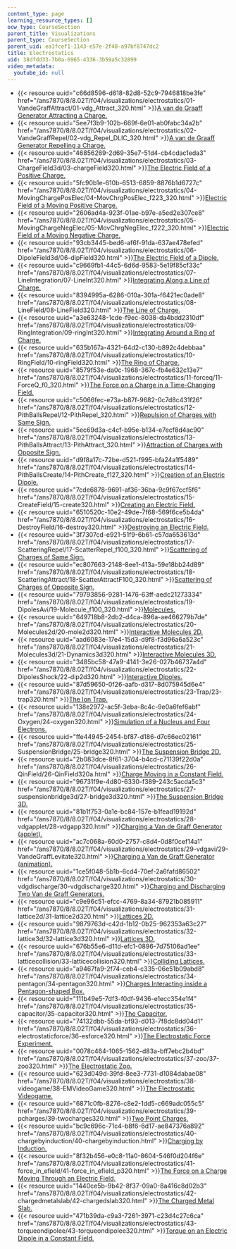 ```yaml
---
content_type: page
learning_resource_types: []
ocw_type: CourseSection
parent_title: Visualizations
parent_type: CourseSection
parent_uid: ea1fcef1-1143-e57e-2f48-a97bf8747dc2
title: Electrostatics
uid: 38dfdd33-7b0a-6965-4336-3b59a5c32899
video_metadata:
  youtube_id: null
---
```


*   {{< resource uuid="c66d8596-d618-82d8-52c9-7946818be3fe" href="/ans7870/8/8.02T/f04/visualizations/electrostatics/01-VandeGraffAttract/01-vdg_Attract_320.html" >}}[A van de Graaff Generator Attracting a Charge.](/ans7870/8/8.02T/f04/visualizations/electrostatics/01-VandeGraffAttract/01-vdg_Attract_320.html)
*   {{< resource uuid="5ee7f3b9-102b-669f-6e01-ab0fabc34a2b" href="/ans7870/8/8.02T/f04/visualizations/electrostatics/02-VandeGraffRepel/02-vdg_Repel_DLIC_320.html" >}}[A van de Graaff Generator Repelling a Charge.](/ans7870/8/8.02T/f04/visualizations/electrostatics/02-VandeGraffRepel/02-vdg_Repel_DLIC_320.html)
*   {{< resource uuid="46856269-2d69-35e7-51d4-cb4cdac1eda3" href="/ans7870/8/8.02T/f04/visualizations/electrostatics/03-ChargeField3d/03-chargeField320.html" >}}[The Electric Field of a Positive Charge.](/ans7870/8/8.02T/f04/visualizations/electrostatics/03-ChargeField3d/03-chargeField320.html)
*   {{< resource uuid="5fc90b1e-610b-6513-6859-8876b1d6727c" href="/ans7870/8/8.02T/f04/visualizations/electrostatics/04-MovingChargePosElec/04-MovChrgPosElec_f223_320.html" >}}[Electric Field of a Moving Positive Charge.](/ans7870/8/8.02T/f04/visualizations/electrostatics/04-MovingChargePosElec/04-MovChrgPosElec_f223_320.html)
*   {{< resource uuid="2606ad4a-923f-01ae-b97e-a5ed2e307ce8" href="/ans7870/8/8.02T/f04/visualizations/electrostatics/05-MovingChargeNegElec/05-MovChrgNegElec_f222_320.html" >}}[Electric Field of a Moving Negative Charge.](/ans7870/8/8.02T/f04/visualizations/electrostatics/05-MovingChargeNegElec/05-MovChrgNegElec_f222_320.html)
*   {{< resource uuid="93cb3445-bed6-af6f-91da-637ae478efed" href="/ans7870/8/8.02T/f04/visualizations/electrostatics/06-DipoleField3d/06-dipField320.html" >}}[The Electric Field of a Dipole.](/ans7870/8/8.02T/f04/visualizations/electrostatics/06-DipoleField3d/06-dipField320.html)
*   {{< resource uuid="c9669fb1-44c5-6d6d-9583-5e19f85cf33c" href="/ans7870/8/8.02T/f04/visualizations/electrostatics/07-LineIntegration/07-LineInt320.html" >}}[Integrating Along a Line of Charge.](/ans7870/8/8.02T/f04/visualizations/electrostatics/07-LineIntegration/07-LineInt320.html)
*   {{< resource uuid="8394995a-6286-010a-301a-f6421ec0ade8" href="/ans7870/8/8.02T/f04/visualizations/electrostatics/08-LineField/08-LineField320.html" >}}[The Line of Charge.](/ans7870/8/8.02T/f04/visualizations/electrostatics/08-LineField/08-LineField320.html)
*   {{< resource uuid="a3e63248-1cde-f9ec-8038-da4bdd2310df" href="/ans7870/8/8.02T/f04/visualizations/electrostatics/09-RingIntegration/09-ringInt320.html" >}}[Integrating Around a Ring of Charge.](/ans7870/8/8.02T/f04/visualizations/electrostatics/09-RingIntegration/09-ringInt320.html)
*   {{< resource uuid="635b167a-4321-64d2-c130-b892c4debbaa" href="/ans7870/8/8.02T/f04/visualizations/electrostatics/10-RingField/10-ringField320.html" >}}[The Ring of Charge.](/ans7870/8/8.02T/f04/visualizations/electrostatics/10-RingField/10-ringField320.html)
*   {{< resource uuid="8579f53e-da0c-1968-367c-fb4e632c13e7" href="/ans7870/8/8.02T/f04/visualizations/electrostatics/11-forceq/11-ForceQ_f0_320.html" >}}[The Force on a Charge in a Time-Changing Field.](/ans7870/8/8.02T/f04/visualizations/electrostatics/11-forceq/11-ForceQ_f0_320.html)
*   {{< resource uuid="c5066fec-e73a-b87f-9682-0c7d8c431f26" href="/ans7870/8/8.02T/f04/visualizations/electrostatics/12-PithBallsRepel/12-PithRepel_320.html" >}}[Repulsion of Charges with Same Sign.](/ans7870/8/8.02T/f04/visualizations/electrostatics/12-PithBallsRepel/12-PithRepel_320.html)
*   {{< resource uuid="5ec69d3a-c4cf-b95e-b134-e7ecf8d4ac90" href="/ans7870/8/8.02T/f04/visualizations/electrostatics/13-PithBallsAttract/13-PithAttract_320.html" >}}[Attraction of Charges with Opposite Sign.](/ans7870/8/8.02T/f04/visualizations/electrostatics/13-PithBallsAttract/13-PithAttract_320.html)
*   {{< resource uuid="d9f8a17c-72be-d521-f995-bfa24a1f5489" href="/ans7870/8/8.02T/f04/visualizations/electrostatics/14-PithBallsCreate/14-PithCreate_f127_320.html" >}}[Creation of an Electric Dipole.](/ans7870/8/8.02T/f04/visualizations/electrostatics/14-PithBallsCreate/14-PithCreate_f127_320.html)
*   {{< resource uuid="7cde6878-9691-af36-36ba-9c9f67ccf5f6" href="/ans7870/8/8.02T/f04/visualizations/electrostatics/15-CreateField/15-create320.html" >}}[Creating an Electric Field.](/ans7870/8/8.02T/f04/visualizations/electrostatics/15-CreateField/15-create320.html)
*   {{< resource uuid="6510520c-10e2-49de-7f68-569f6ce5b4da" href="/ans7870/8/8.02T/f04/visualizations/electrostatics/16-DestroyField/16-destroy320.html" >}}[Destroying an Electric Field.](/ans7870/8/8.02T/f04/visualizations/electrostatics/16-DestroyField/16-destroy320.html)
*   {{< resource uuid="3f7307cd-e921-51f9-6b61-c57da653613d" href="/ans7870/8/8.02T/f04/visualizations/electrostatics/17-ScatteringRepel/17-ScatterRepel_f100_320.html" >}}[Scattering of Charges of Same Sign.](/ans7870/8/8.02T/f04/visualizations/electrostatics/17-ScatteringRepel/17-ScatterRepel_f100_320.html)
*   {{< resource uuid="ec807663-2148-8ee1-413a-59e18bb24d89" href="/ans7870/8/8.02T/f04/visualizations/electrostatics/18-ScatteringAttract/18-ScatterAttractF100_320.html" >}}[Scattering of Charges of Opposite Sign.](/ans7870/8/8.02T/f04/visualizations/electrostatics/18-ScatteringAttract/18-ScatterAttractF100_320.html)
*   {{< resource uuid="79793856-9281-1476-63ff-aedc21273334" href="/ans7870/8/8.02T/f04/visualizations/electrostatics/19-DipolesAvi/19-Molecule_f100_320.html" >}}[Molecules.](/ans7870/8/8.02T/f04/visualizations/electrostatics/19-DipolesAvi/19-Molecule_f100_320.html)
*   {{< resource uuid="649718b8-2db2-d4ca-896a-ae466279b7de" href="/ans7870/8/8.02T/f04/visualizations/electrostatics/20-Molecules2d/20-mole2d320.html" >}}[Interactive Molecules 2D.](/ans7870/8/8.02T/f04/visualizations/electrostatics/20-Molecules2d/20-mole2d320.html)
*   {{< resource uuid="aad6083e-17e4-15d3-d9f8-f3d96a6a523c" href="/ans7870/8/8.02T/f04/visualizations/electrostatics/21-Molecules3d/21-Dynamics3d320.html" >}}[Interactive Molecules 3D.](/ans7870/8/8.02T/f04/visualizations/electrostatics/21-Molecules3d/21-Dynamics3d320.html)
*   {{< resource uuid="3485bc58-47a9-4141-3e26-027b46737a4d" href="/ans7870/8/8.02T/f04/visualizations/electrostatics/22-DipolesShock/22-dip2d320.html" >}}[Interactive Dipoles.](/ans7870/8/8.02T/f04/visualizations/electrostatics/22-DipolesShock/22-dip2d320.html)
*   {{< resource uuid="87d59650-0f26-aafb-d317-8d075945d6e4" href="/ans7870/8/8.02T/f04/visualizations/electrostatics/23-Trap/23-trap320.html" >}}[The Ion Trap.](/ans7870/8/8.02T/f04/visualizations/electrostatics/23-Trap/23-trap320.html)
*   {{< resource uuid="138e2972-ac5f-3eba-8c4c-9e0a6fef6abf" href="/ans7870/8/8.02T/f04/visualizations/electrostatics/24-Oxygen/24-oxygen320.html" >}}[Simulation of a Nucleus and Four Electrons.](/ans7870/8/8.02T/f04/visualizations/electrostatics/24-Oxygen/24-oxygen320.html)
*   {{< resource uuid="ffe44945-2454-bf87-d186-d7c66ec02161" href="/ans7870/8/8.02T/f04/visualizations/electrostatics/25-SuspensionBridge/25-bridge320.html" >}}[The Suspension Bridge 2D.](/ans7870/8/8.02T/f04/visualizations/electrostatics/25-SuspensionBridge/25-bridge320.html)
*   {{< resource uuid="2b083dce-8f61-3704-b4cd-c71139f22d0a" href="/ans7870/8/8.02T/f04/visualizations/electrostatics/26-QinField/26-QinField320a.html" >}}[Charge Moving in a Constant Field.](/ans7870/8/8.02T/f04/visualizations/electrostatics/26-QinField/26-QinField320a.html)
*   {{< resource uuid="96731f9e-4d80-6330-f389-243c5acda5c3" href="/ans7870/8/8.02T/f04/visualizations/electrostatics/27-suspensionbridge3d/27-bridge3d320.html" >}}[The Suspension Bridge 3D.](/ans7870/8/8.02T/f04/visualizations/electrostatics/27-suspensionbridge3d/27-bridge3d320.html)
*   {{< resource uuid="81b1f753-0a1e-bc84-157e-b1fead19192d" href="/ans7870/8/8.02T/f04/visualizations/electrostatics/28-vdgapplet/28-vdgapp320.html" >}}[Charging a Van de Graff Generator (applet).](/ans7870/8/8.02T/f04/visualizations/electrostatics/28-vdgapplet/28-vdgapp320.html)
*   {{< resource uuid="ac7c068a-60d0-2757-c8d4-0d8f0cef14a1" href="/ans7870/8/8.02T/f04/visualizations/electrostatics/29-vdgavi/29-VandeGraffLevitate320.html" >}}[Charging a Van de Graff Generator (animation).](/ans7870/8/8.02T/f04/visualizations/electrostatics/29-vdgavi/29-VandeGraffLevitate320.html)
*   {{< resource uuid="1ce5f048-5b1b-6cd4-70ef-2a6fafd86502" href="/ans7870/8/8.02T/f04/visualizations/electrostatics/30-vdgdischarge/30-vdgdischarge320.html" >}}[Charging and Discharging Two Van de Graff Generators.](/ans7870/8/8.02T/f04/visualizations/electrostatics/30-vdgdischarge/30-vdgdischarge320.html)
*   {{< resource uuid="c9e96c51-efcc-4769-8a34-87921b085911" href="/ans7870/8/8.02T/f04/visualizations/electrostatics/31-lattice2d/31-lattice2d320.html" >}}[Lattices 2D.](/ans7870/8/8.02T/f04/visualizations/electrostatics/31-lattice2d/31-lattice2d320.html)
*   {{< resource uuid="9879763d-c42d-1b12-0b25-962353a63c27" href="/ans7870/8/8.02T/f04/visualizations/electrostatics/32-lattice3d/32-lattice3d320.html" >}}[Lattices 3D.](/ans7870/8/8.02T/f04/visualizations/electrostatics/32-lattice3d/32-lattice3d320.html)
*   {{< resource uuid="676b55e6-d11d-efc1-0896-7d75106ad1ee" href="/ans7870/8/8.02T/f04/visualizations/electrostatics/33-latticecollision/33-latticecollision320.html" >}}[Colliding Lattices.](/ans7870/8/8.02T/f04/visualizations/electrostatics/33-latticecollision/33-latticecollision320.html)
*   {{< resource uuid="a9467fa9-2f74-ceb4-c335-06e51b09abd8" href="/ans7870/8/8.02T/f04/visualizations/electrostatics/34-pentagon/34-pentagon320.html" >}}[Charges Interacting inside a Pentagon-shaped Box.](/ans7870/8/8.02T/f04/visualizations/electrostatics/34-pentagon/34-pentagon320.html)
*   {{< resource uuid="111b49e5-7df3-f0df-9436-e1ecc354e1f4" href="/ans7870/8/8.02T/f04/visualizations/electrostatics/35-capacitor/35-capacitor320.html" >}}[The Capacitor.](/ans7870/8/8.02T/f04/visualizations/electrostatics/35-capacitor/35-capacitor320.html)
*   {{< resource uuid="74132dbb-55da-bf93-d013-7f8dc8dd04d1" href="/ans7870/8/8.02T/f04/visualizations/electrostatics/36-electrostaticforce/36-esforce320.html" >}}[The Electrostatic Force Experiment.](/ans7870/8/8.02T/f04/visualizations/electrostatics/36-electrostaticforce/36-esforce320.html)
*   {{< resource uuid="0078c464-1065-1562-d83a-bff7ebc2b4bd" href="/ans7870/8/8.02T/f04/visualizations/electrostatics/37-zoo/37-zoo320.html" >}}[The Electrostatic Zoo.](/ans7870/8/8.02T/f04/visualizations/electrostatics/37-zoo/37-zoo320.html)
*   {{< resource uuid="623d049d-39fd-8ee3-7731-d1084dabae08" href="/ans7870/8/8.02T/f04/visualizations/electrostatics/38-videogame/38-EMVideoGame320.html" >}}[The Electrostatic Videogame.](/ans7870/8/8.02T/f04/visualizations/electrostatics/38-videogame/38-EMVideoGame320.html)
*   {{< resource uuid="6871c0fb-8276-c8e2-1dd5-c669adc055c5" href="/ans7870/8/8.02T/f04/visualizations/electrostatics/39-pcharges/39-twocharges320.html" >}}[Two Point Charges.](/ans7870/8/8.02T/f04/visualizations/electrostatics/39-pcharges/39-twocharges320.html)
*   {{< resource uuid="bc9c696c-71c4-b8f6-6d17-ae847376a892" href="/ans7870/8/8.02T/f04/visualizations/electrostatics/40-chargebyinduction/40-chargebyinduction.html" >}}[Charging by Induction.](/ans7870/8/8.02T/f04/visualizations/electrostatics/40-chargebyinduction/40-chargebyinduction.html)
*   {{< resource uuid="8f32b456-e0c8-11a0-8604-546f0d204f6e" href="/ans7870/8/8.02T/f04/visualizations/electrostatics/41-force_in_efield/41-force_in_efield_p320.html" >}}[The Force on a Charge Moving Through an Electric Field.](/ans7870/8/8.02T/f04/visualizations/electrostatics/41-force_in_efield/41-force_in_efield_p320.html)
*   {{< resource uuid="1440ce5b-9b42-8f37-09a0-8a416c8d02b3" href="/ans7870/8/8.02T/f04/visualizations/electrostatics/42-chargedmetalslab/42-chargedslab320.html" >}}[The Charged Metal Slab.](/ans7870/8/8.02T/f04/visualizations/electrostatics/42-chargedmetalslab/42-chargedslab320.html)
*   {{< resource uuid="471b39da-c9a3-7261-3971-c23d4c27c6ca" href="/ans7870/8/8.02T/f04/visualizations/electrostatics/43-torqueondipolee/43-torqueondipolee320.html" >}}[Torque on an Electric Dipole in a Constant Field.](/ans7870/8/8.02T/f04/visualizations/electrostatics/43-torqueondipolee/43-torqueondipolee320.html)
